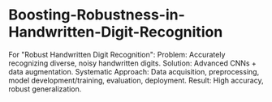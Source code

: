 # Boosting-Robustness-in-Handwritten-Digit-Recognition
For "Robust Handwritten Digit Recognition":  Problem: Accurately recognizing diverse, noisy handwritten digits. Solution: Advanced CNNs + data augmentation. Systematic Approach: Data acquisition, preprocessing, model development/training, evaluation, deployment. Result: High accuracy, robust generalization. 
